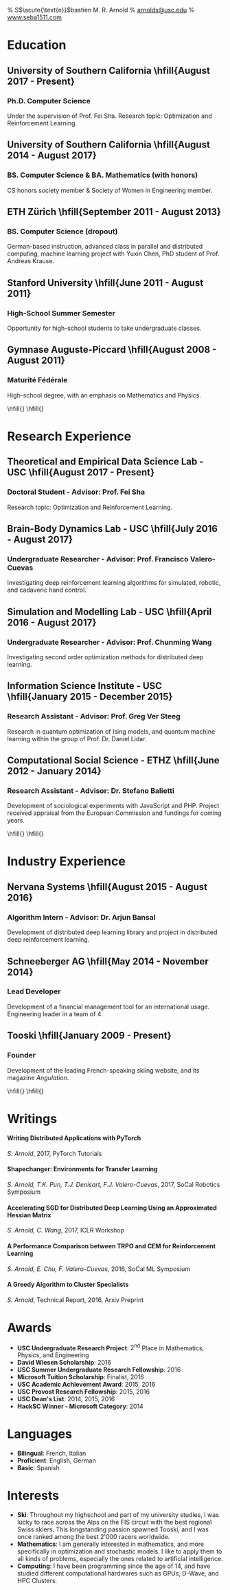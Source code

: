 % S$\acute{\text{e}}$bastien M. R. Arnold
% arnolds@usc.edu
% www.seba1511.com


# Education

## University of Southern California \hfill{August 2017 - Present}
### Ph.D. Computer Science
Under the supervision of Prof. Fei Sha. Research topic: Optimization and Reinforcement Learning. 

## University of Southern California \hfill{August 2014 - August 2017}
### BS. Computer Science & BA. Mathematics (with honors)
CS honors society member & Society of Women in Engineering member.

## ETH Zürich \hfill{September 2011 - August 2013}
### BS. Computer Science (dropout) 
German-based instruction, advanced class in
parallel and distributed computing, machine learning project with Yuxin Chen, PhD
student of Prof. Andreas Krause.

## Stanford University \hfill{June 2011 - August 2011}
### High-School Summer Semester
Opportunity for high-school students to take undergraduate classes.

## Gymnase Auguste-Piccard \hfill{August 2008 - August 2011}
### Maturité Fédérale
High-school degree, with an emphasis on Mathematics and Physics.


\hfill{}
\hfill{}

# Research Experience

## Theoretical and Empirical Data Science Lab - USC \hfill{August 2017 - Present}
### Doctoral Student - Advisor: Prof. Fei Sha
Research topic: Optimization and Reinforcement Learning.

## Brain-Body Dynamics Lab - USC \hfill{July 2016 - August 2017}
### Undergraduate Researcher - Advisor: Prof. Francisco Valero-Cuevas
Investigating deep reinforcement learning algorithms for simulated, robotic, and cadaveric hand control.

## Simulation and Modelling Lab - USC \hfill{April 2016 - August 2017}
### Undergraduate Researcher - Advisor: Prof. Chunming Wang
Investigating second order optimization methods for distributed deep learning.

## Information Science Institute - USC \hfill{January 2015 - December 2015}
### Research Assistant - Advisor: Prof. Greg Ver Steeg 
Research in quantum optimization of Ising models, and quantum machine learning within the group of
Prof. Dr. Daniel Lidar.

## Computational Social Science - ETHZ \hfill{June 2012 - January 2014}
### Research Assistant - Advisor: Dr. Stefano Balietti 
Development of sociological experiments with JavaScript and PHP. Project received
appraisal from the European Commission and fundings for coming years.


\hfill{}
\hfill{}

# Industry Experience

## Nervana Systems \hfill{August 2015 - August 2016}
### Algorithm Intern - Advisor: Dr. Arjun Bansal 
Development of distributed deep learning library and project in distributed deep
reinforcement learning.

## Schneeberger AG \hfill{May 2014 - November 2014}
### Lead Developer 
Development of a financial management tool for an international usage. Engineering
leader in a team of 4.

## Tooski \hfill{January 2009 - Present}
### Founder
Development of the leading French-speaking skiing website, and its magazine
*Angulation*.


\hfill{}
\hfill{}


# Writings

#### Writing Distributed Applications with PyTorch

*S. Arnold*, 2017, PyTorch Tutorials

#### Shapechanger: Environments for Transfer Learning

*S. Arnold, T.K. Pun, T.J. Denisart, F.J. Valero-Cuevas*, 2017, SoCal Robotics Symposium

#### Accelerating SGD for Distributed Deep Learning Using an Approximated Hessian Matrix

*S. Arnold, C. Wang*, 2017, ICLR Workshop

#### A Performance Comparison between TRPO and CEM for Reinforcement Learning

*S. Arnold, E. Chu, F. Valero-Cuevas*, 2016, SoCal ML Symposium

#### A Greedy Algorithm to Cluster Specialists

*S. Arnold*, Technical Report, 2016, Arxiv Preprint

# Awards

* **USC Undergraduate Research Project**: $2^{\text{nd}}$ Place in Mathematics, Physics, and Engineering 
* **David Wiesen Scholarship**: 2016
* **USC Summer Undergraduate Research Fellowship**: 2016
* **Microsoft Tuition Scholarship**: Finalist, 2016
* **USC Academic Achievement Award**: 2015, 2016
* **USC Provost Research Fellowship**: 2015, 2016
* **USC Dean's List**: 2014, 2015, 2016
* **HackSC Winner - Microsoft Category**: 2014


# Languages

* **Bilingual**: French, Italian
* **Proficient**: English, German
* **Basic**: Spanish



# Interests

* **Ski**: Throughout my highschool and part of my university studies, I was lucky to race across the Alps on the FIS circuit with the best regional Swiss skiers. This longstanding passion spawned Tooski, and I was once ranked among the best 2'000 racers worldwide.
* **Mathematics**: I am generally interested in mathematics, and more specifically in optimization and stochastic models. I like to apply them to all kinds of problems, especially the ones related to artificial intelligence.
* **Computing**: I have been programming since the age of 14, and have studied different computational hardwares such as GPUs, D-Wave, and HPC Clusters.
